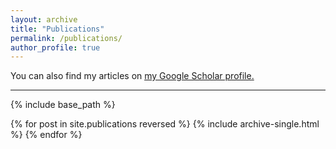 ```yaml
---
layout: archive
title: "Publications"
permalink: /publications/
author_profile: true
---
```


You can also find my articles on <u><a href="https://scholar.google.com/citations?user=XT17oUEAAAAJ">my Google Scholar profile</a>.</u>

<hr>

{% include base_path %}

{% for post in site.publications reversed %}
  {% include archive-single.html %}
{% endfor %}
